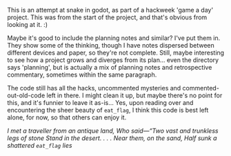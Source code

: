 This is an attempt at snake in godot, as part of a hackweek
'game a day' project. This was from the start of the project,
and that's obvious from looking at it. :)

Maybe it's good to include the planning notes and similar?
I've put them in. They show some of the thinking, though
I have notes dispersed between different devices and paper,
so they're not complete. Still, maybe interesting to see
how a project grows and diverges from its plan... even
the directory says 'planning', but is actually a mix of
planning notes and retrospective commentary, sometimes
within the same paragraph.

The code still has all the hacks, uncommented mysteries
and commented-out-old-code left in there. I might clean it
up, but maybe there's no point for this, and it's funnier to
leave it as-is... Yes, upon reading over and encountering
the sheer beauty of `eat_flag`, I think this code is best
left alone, for now, so that others can enjoy it.

*I met a traveller from an antique land,
Who said—“Two vast and trunkless legs of stone
Stand in the desert. . . . Near them, on the sand,
Half sunk a shattered `eat_flag` lies*
